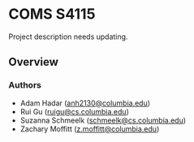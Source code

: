 # COMS S4115
Project description needs updating.

## Overview
### Authors
- Adam Hadar (anh2130@columbia.edu)
- Rui Gu (ruigu@cs.columbia.edu)
- Suzanna Schmeelk (schmeelk@cs.columbia.edu)
- Zachary Moffitt (z.moffitt@columbia.edu)


